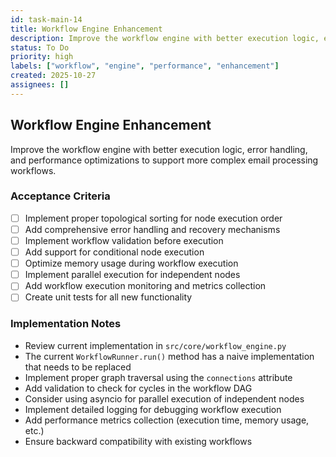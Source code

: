 ```yaml
---
id: task-main-14
title: Workflow Engine Enhancement
description: Improve the workflow engine with better execution logic, error handling, and performance optimizations
status: To Do
priority: high
labels: ["workflow", "engine", "performance", "enhancement"]
created: 2025-10-27
assignees: []
---
```


## Workflow Engine Enhancement

Improve the workflow engine with better execution logic, error handling, and performance optimizations to support more complex email processing workflows.

### Acceptance Criteria
- [ ] Implement proper topological sorting for node execution order
- [ ] Add comprehensive error handling and recovery mechanisms
- [ ] Implement workflow validation before execution
- [ ] Add support for conditional node execution
- [ ] Optimize memory usage during workflow execution
- [ ] Implement parallel execution for independent nodes
- [ ] Add workflow execution monitoring and metrics collection
- [ ] Create unit tests for all new functionality

### Implementation Notes
- Review current implementation in `src/core/workflow_engine.py`
- The current `WorkflowRunner.run()` method has a naive implementation that needs to be replaced
- Implement proper graph traversal using the `connections` attribute
- Add validation to check for cycles in the workflow DAG
- Consider using asyncio for parallel execution of independent nodes
- Implement detailed logging for debugging workflow execution
- Add performance metrics collection (execution time, memory usage, etc.)
- Ensure backward compatibility with existing workflows